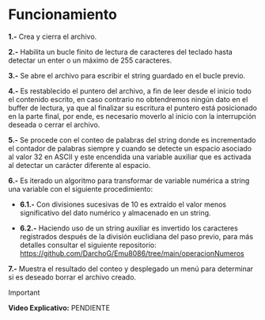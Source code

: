 # Funcionamiento

**1.-** Crea y cierra el archivo.

**2.-** Habilita un bucle finito de lectura de caracteres del teclado hasta detectar un enter o un máximo de 255 caracteres.

**3.-** Se abre el archivo para escribir el string guardado en el bucle previo.

**4.-** Es restablecido el puntero del archivo, a fin de leer desde el inicio todo el contenido escrito, en caso contrario no obtendremos ningún dato en el buffer de lectura, ya que al finalizar su escritura el puntero está posicionado en la parte final, por ende, es necesario moverlo al inicio con la interrupción deseada o cerrar el archivo.

**5.-** Se procede con el conteo de palabras del string donde es incrementado el contador de palabras siempre y cuando se detecte un espacio asociado al valor 32 en ASCII y este encendida una variable auxiliar que es activada al detectar un carácter diferente al espacio.

**6.-** Es iterado un algoritmo para transformar de variable numérica a string una variable con el siguiente procedimiento:
  
  - **6.1.-** Con divisiones sucesivas de 10 es extraído el valor menos significativo del dato numérico y almacenado en un string. 
  
  - **6.2.-** Haciendo uso de un string auxiliar es invertido los caracteres registrados después de la división euclidiana del paso previo, para más detalles consultar el siguiente repositorio: https://github.com/DarchoG/Emu8086/tree/main/operacionNumeros 

**7.-** Muestra el resultado del conteo y desplegado un menú para determinar si es deseado borrar el archivo creado.

> [!IMPORTANT]
> **Video Explicativo:** PENDIENTE
